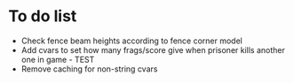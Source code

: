 To do list
==========

- Check fence beam heights according to fence corner model
- Add cvars to set how many frags/score give when prisoner kills another one in game - TEST
- Remove caching for non-string cvars